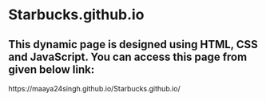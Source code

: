 # Starbucks.github.io
<h2>This dynamic page is designed using HTML, CSS and JavaScript. You can access this page from given below link:</h2>
<p> https://maaya24singh.github.io/Starbucks.github.io/<p>
